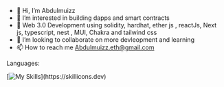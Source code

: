 - 👋 Hi, I’m Abdulmuizz
- 👀 I’m interested in building dapps and smart contracts
- 🌱 Web 3.0 Development using solidity, hardhat, ether js , reactJs, Next js, typescript, nest , MUI, Chakra and tailwind css
- 💞️ I’m looking to collaborate on more devleopment and learning
- 📫 How to reach me Abdulmuizz.eth@gmail.com

Languages:

[![My Skills](https://skillicons.dev/icons?i=solidity,dotnet,html,js,nextjs,nestjs,prisma,tailwind,ts,react,css,github,git,)](https://skillicons.dev)

<!---
innbuld/innbuld is a ✨ special ✨ repository because its `README.md` (this file) appears on your GitHub profile.
You can click the Preview link to take a look at your changes.
--->
